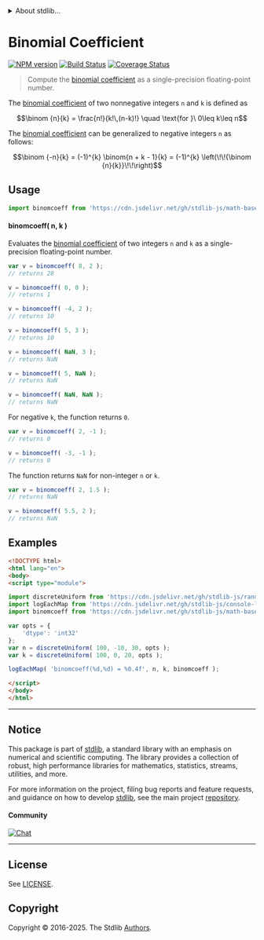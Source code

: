 <!--

@license Apache-2.0

Copyright (c) 2025 The Stdlib Authors.

Licensed under the Apache License, Version 2.0 (the "License");
you may not use this file except in compliance with the License.
You may obtain a copy of the License at

   http://www.apache.org/licenses/LICENSE-2.0

Unless required by applicable law or agreed to in writing, software
distributed under the License is distributed on an "AS IS" BASIS,
WITHOUT WARRANTIES OR CONDITIONS OF ANY KIND, either express or implied.
See the License for the specific language governing permissions and
limitations under the License.

-->


<details>
  <summary>
    About stdlib...
  </summary>
  <p>We believe in a future in which the web is a preferred environment for numerical computation. To help realize this future, we've built stdlib. stdlib is a standard library, with an emphasis on numerical and scientific computation, written in JavaScript (and C) for execution in browsers and in Node.js.</p>
  <p>The library is fully decomposable, being architected in such a way that you can swap out and mix and match APIs and functionality to cater to your exact preferences and use cases.</p>
  <p>When you use stdlib, you can be absolutely certain that you are using the most thorough, rigorous, well-written, studied, documented, tested, measured, and high-quality code out there.</p>
  <p>To join us in bringing numerical computing to the web, get started by checking us out on <a href="https://github.com/stdlib-js/stdlib">GitHub</a>, and please consider <a href="https://opencollective.com/stdlib">financially supporting stdlib</a>. We greatly appreciate your continued support!</p>
</details>

# Binomial Coefficient

[![NPM version][npm-image]][npm-url] [![Build Status][test-image]][test-url] [![Coverage Status][coverage-image]][coverage-url] <!-- [![dependencies][dependencies-image]][dependencies-url] -->

> Compute the [binomial coefficient][binomial-coefficient] as a single-precision floating-point number.

<section class="intro">

The [binomial coefficient][binomial-coefficient] of two nonnegative integers `n` and `k` is defined as

<!-- <equation class="equation" label="eq:binomial_coefficient" align="center" raw="\binom {n}{k} = \frac{n!}{k!\,(n-k)!} \quad \text{for }\ 0\leq k\leq n" alt="Factorial formula for the Binomial coefficient."> -->

```math
\binom {n}{k} = \frac{n!}{k!\,(n-k)!} \quad \text{for }\ 0\leq k\leq n
```

<!-- </equation> -->

The [binomial coefficient][binomial-coefficient] can be generalized to negative integers `n` as follows:

<!-- <equation class="equation" label="eq:binomial_coefficient_negative_integers" align="center" raw="\binom {-n}{k} = (-1)^{k} \binom{n + k - 1}{k} = (-1)^{k} \left(\!\!{\binom {n}{k}}\!\!\right)" alt="Generalization of the binomial coefficient to negative n."> -->

```math
\binom {-n}{k} = (-1)^{k} \binom{n + k - 1}{k} = (-1)^{k} \left(\!\!{\binom {n}{k}}\!\!\right)
```

<!-- </equation> -->

</section>

<!-- /.intro -->



<section class="usage">

## Usage

```javascript
import binomcoeff from 'https://cdn.jsdelivr.net/gh/stdlib-js/math-base-special-binomcoeff@esm/index.mjs';
```

#### binomcoeff( n, k )

Evaluates the [binomial coefficient][binomial-coefficient] of two integers `n` and `k` as a single-precision floating-point number.

```javascript
var v = binomcoeff( 8, 2 );
// returns 28

v = binomcoeff( 0, 0 );
// returns 1

v = binomcoeff( -4, 2 );
// returns 10

v = binomcoeff( 5, 3 );
// returns 10

v = binomcoeff( NaN, 3 );
// returns NaN

v = binomcoeff( 5, NaN );
// returns NaN

v = binomcoeff( NaN, NaN );
// returns NaN
```

For negative `k`, the function returns `0`.

```javascript
var v = binomcoeff( 2, -1 );
// returns 0

v = binomcoeff( -3, -1 );
// returns 0
```

The function returns `NaN` for non-integer `n` or `k`.

```javascript
var v = binomcoeff( 2, 1.5 );
// returns NaN

v = binomcoeff( 5.5, 2 );
// returns NaN
```

</section>

<!-- /.usage -->

<section class="examples">

## Examples

<!-- eslint no-undef: "error" -->

```html
<!DOCTYPE html>
<html lang="en">
<body>
<script type="module">

import discreteUniform from 'https://cdn.jsdelivr.net/gh/stdlib-js/random-array-discrete-uniform@esm/index.mjs';
import logEachMap from 'https://cdn.jsdelivr.net/gh/stdlib-js/console-log-each-map@esm/index.mjs';
import binomcoeff from 'https://cdn.jsdelivr.net/gh/stdlib-js/math-base-special-binomcoeff@esm/index.mjs';

var opts = {
    'dtype': 'int32'
};
var n = discreteUniform( 100, -10, 30, opts );
var k = discreteUniform( 100, 0, 20, opts );

logEachMap( 'binomcoeff(%d,%d) = %0.4f', n, k, binomcoeff );

</script>
</body>
</html>
```

</section>

<!-- /.examples -->

<!-- C interface documentation. -->



<!-- Section for related `stdlib` packages. Do not manually edit this section, as it is automatically populated. -->

<section class="related">

</section>

<!-- /.related -->

<!-- Section for all links. Make sure to keep an empty line after the `section` element and another before the `/section` close. -->


<section class="main-repo" >

* * *

## Notice

This package is part of [stdlib][stdlib], a standard library with an emphasis on numerical and scientific computing. The library provides a collection of robust, high performance libraries for mathematics, statistics, streams, utilities, and more.

For more information on the project, filing bug reports and feature requests, and guidance on how to develop [stdlib][stdlib], see the main project [repository][stdlib].

#### Community

[![Chat][chat-image]][chat-url]

---

## License

See [LICENSE][stdlib-license].


## Copyright

Copyright &copy; 2016-2025. The Stdlib [Authors][stdlib-authors].

</section>

<!-- /.stdlib -->

<!-- Section for all links. Make sure to keep an empty line after the `section` element and another before the `/section` close. -->

<section class="links">

[npm-image]: http://img.shields.io/npm/v/@stdlib/math-base-special-binomcoeff.svg
[npm-url]: https://npmjs.org/package/@stdlib/math-base-special-binomcoeff

[test-image]: https://github.com/stdlib-js/math-base-special-binomcoeff/actions/workflows/test.yml/badge.svg?branch=main
[test-url]: https://github.com/stdlib-js/math-base-special-binomcoeff/actions/workflows/test.yml?query=branch:main

[coverage-image]: https://img.shields.io/codecov/c/github/stdlib-js/math-base-special-binomcoeff/main.svg
[coverage-url]: https://codecov.io/github/stdlib-js/math-base-special-binomcoeff?branch=main

<!--

[dependencies-image]: https://img.shields.io/david/stdlib-js/math-base-special-binomcoeff.svg
[dependencies-url]: https://david-dm.org/stdlib-js/math-base-special-binomcoeff/main

-->

[chat-image]: https://img.shields.io/gitter/room/stdlib-js/stdlib.svg
[chat-url]: https://app.gitter.im/#/room/#stdlib-js_stdlib:gitter.im

[stdlib]: https://github.com/stdlib-js/stdlib

[stdlib-authors]: https://github.com/stdlib-js/stdlib/graphs/contributors

[umd]: https://github.com/umdjs/umd
[es-module]: https://developer.mozilla.org/en-US/docs/Web/JavaScript/Guide/Modules

[deno-url]: https://github.com/stdlib-js/math-base-special-binomcoeff/tree/deno
[deno-readme]: https://github.com/stdlib-js/math-base-special-binomcoeff/blob/deno/README.md
[umd-url]: https://github.com/stdlib-js/math-base-special-binomcoeff/tree/umd
[umd-readme]: https://github.com/stdlib-js/math-base-special-binomcoeff/blob/umd/README.md
[esm-url]: https://github.com/stdlib-js/math-base-special-binomcoeff/tree/esm
[esm-readme]: https://github.com/stdlib-js/math-base-special-binomcoeff/blob/esm/README.md
[branches-url]: https://github.com/stdlib-js/math-base-special-binomcoeff/blob/main/branches.md

[stdlib-license]: https://raw.githubusercontent.com/stdlib-js/math-base-special-binomcoeff/main/LICENSE

[binomial-coefficient]: https://en.wikipedia.org/wiki/Binomial_coefficient

</section>

<!-- /.links -->
